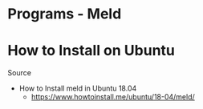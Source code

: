 # Programs - Meld

# How to Install on Ubuntu

Source

- How to Install meld in Ubuntu 18.04
  - https://www.howtoinstall.me/ubuntu/18-04/meld/
